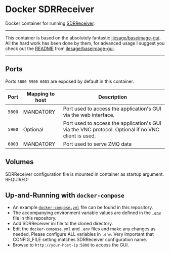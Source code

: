 # Docker SDRReceiver

Docker container for running [SDRReceiver](https://github.com/jeroenbeijer/SDRReceiver).

---

This container is based on the absolutely fantastic [jlesage/baseimage-gui](https://hub.docker.com/r/jlesage/baseimage-gui). All the hard work has been done by them, for advanced usage I suggest you check out the [README](https://github.com/jlesage/docker-handbrake/blob/master/README.md) from [jlesage/baseimage-gui](https://hub.docker.com/r/jlesage/baseimage-gui).

---

## Ports

Ports `5800 5900 6003` are exposed by default in this container.

| Port | Mapping to host | Description |
|------|-----------------|-------------|
| `5800` | MANDATORY | Port used to access the application's GUI via the web interface.|
| `5900` | Optional | Port used to access the application's GUI via the VNC protocol.  Optional if no VNC client is used. |
| `6003` | MANDATORY | Port used to serve ZMQ data |

## Volumes

SDRReceiver configuration file is mounted in container as startup argument. REQUIRED!

## Up-and-Running with `docker-compose`

- An example [`docker-compose.yml`](docker-compose.yml) file can be found in this repository.
- The accompanying environment variable values are defined in the [`.env`](.env) file in this repository.
- Add SDRReceiver ini file to the cloned directory. 
- Edit the `docker-compose.yml` and `.env` files and make any changes as needed. Please configure ALL variables in `.env`. Very important that CONFIG_FILE setting matches SDRReceiver configuration name.
- Browse to `http://your-host-ip:5800` to access the GUI.
